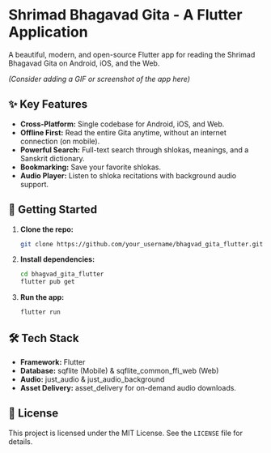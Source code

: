 # Shrimad Bhagavad Gita - A Flutter Application

A beautiful, modern, and open-source Flutter app for reading the Shrimad Bhagavad Gita on Android, iOS, and the Web.

*(Consider adding a GIF or screenshot of the app here)*

## ✨ Key Features

-   **Cross-Platform:** Single codebase for Android, iOS, and Web.
-   **Offline First:** Read the entire Gita anytime, without an internet connection (on mobile).
-   **Powerful Search:** Full-text search through shlokas, meanings, and a Sanskrit dictionary.
-   **Bookmarking:** Save your favorite shlokas.
-   **Audio Player:** Listen to shloka recitations with background audio support.

## 🚀 Getting Started

1.  **Clone the repo:**
    ```sh
    git clone https://github.com/your_username/bhagvad_gita_flutter.git
    ```
2.  **Install dependencies:**
    ```sh
    cd bhagvad_gita_flutter
    flutter pub get
    ```
3.  **Run the app:**
    ```sh
    flutter run
    ```

## 🛠️ Tech Stack

-   **Framework:** Flutter
-   **Database:** sqflite (Mobile) & sqflite_common_ffi_web (Web)
-   **Audio:** just_audio & just_audio_background
-   **Asset Delivery:** asset_delivery for on-demand audio downloads.

## 📜 License

This project is licensed under the MIT License. See the `LICENSE` file for details.
